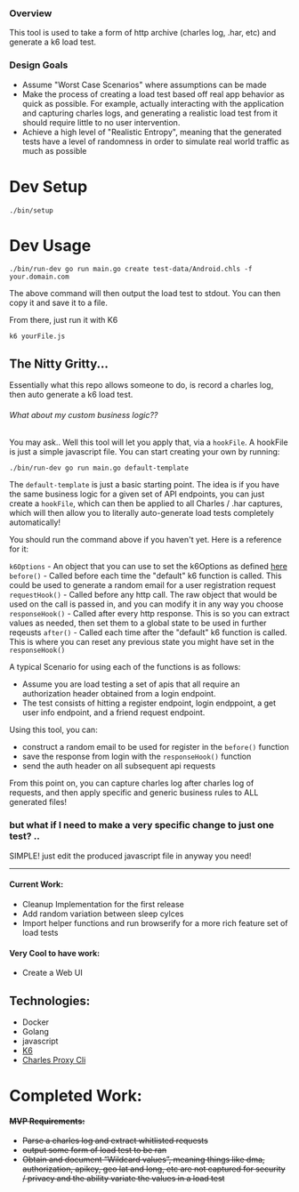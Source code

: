 ### Overview

This tool is used to take a form of http archive (charles log, .har, etc) and generate a k6 load test.

### Design Goals
* Assume "Worst Case Scenarios" where assumptions can be made
* Make the process of creating a load test based off real app behavior as quick as possible. For example, actually interacting with the application and capturing charles logs, and generating a realistic load test from it should require little to no user intervention.
* Achieve a high level of "Realistic Entropy", meaning that the generated tests have a level of randomness in order to simulate real world traffic as much as possible


# Dev Setup

```
./bin/setup
```

# Dev Usage

```
./bin/run-dev go run main.go create test-data/Android.chls -f your.domain.com
```

The above command will then output the load test to stdout. You can then copy it and save it to a file.

From there, just run it with K6

```
k6 yourFile.js
```

## The Nitty Gritty...

Essentially what this repo allows someone to do, is record a charles log, then auto generate a k6 load test.

###### What about my custom business logic??

You may ask.. Well this tool will let you apply that, via a `hookFile`. A hookFile is just a simple javascript file. You can start creating your own by running:

```
./bin/run-dev go run main.go default-template
```

The `default-template` is just a basic starting point. The idea is if you have the same business logic for a given set of API endpoints, you can just create a `hookFile`, which can then be applied to all Charles / .har captures, which will then allow you to literally auto-generate load tests completely automatically!

You should run the command above if you haven't yet. Here is a reference for it:

`k6Options` - An object that you can use to set the k6Options as defined [here](https://docs.k6.io/docs/options)
`before()` - Called before each time the "default" k6 function is called. This could be used to generate a random email for a user registration request
`requestHook()` - Called before any http call. The raw object that would be used on the call is passed in, and you can modify it in any way you choose
`responseHook()` - Called after every http response. This is so you can extract values as needed, then set them to a global state to be used in further reqeusts
`after()` - Called each time after the "default" k6 function is called. This is where you can reset any previous state you might have set in the `responseHook()`

A typical Scenario for using each of the functions is as follows:

* Assume you are load testing a set of apis that all require an authorization header obtained from a login endpoint.
* The test consists of hitting a register endpoint, login endppoint, a get user info endpoint, and a friend request endpoint.

Using this tool, you can:
* construct a random email to be used for register in the `before()` function
* save the response from login with the `responseHook()` function
* send the auth header on all subsequent api requests 

From this point on, you can capture charles log after charles log of requests, and then apply specific and generic business rules to ALL generated files!

### but what if I need to make a very specific change to just one test? ..

SIMPLE! just edit the produced javascript file in anyway you need!

---

#### Current Work:
* Cleanup Implementation for the first release
* Add random variation between sleep cylces
* Import helper functions and run browserify for a more rich feature set of load tests

#### Very Cool to have work:
* Create a Web UI

## Technologies:
* Docker
* Golang
* javascript
* [K6](https://docs.k6.io/docs/)
* [Charles Proxy Cli](https://www.charlesproxy.com/documentation/tools/command-line-tools/)


# Completed Work:

#### ~~MVP Requirements:~~
* ~~Parse a charles log and extract whitlisted requests~~
* ~~output some form of load test to be ran~~
* ~~Obtain and document “Wildcard values”, meaning things like dma, authorization, apikey, geo lat and long, etc are not captured for security / privacy and the ability variate the values in a load test~~